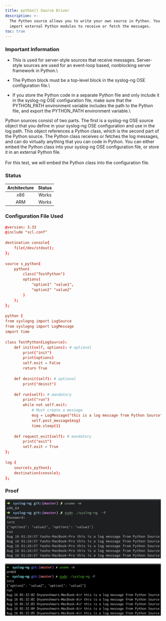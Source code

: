 ```yaml
---
title: python() Source Driver
description: >-
  The Python source allows you to write your own source in Python. You can
  import external Python modules to receive or fetch the messages.
toc: true
---
```


### Important Information

* This is used for server-style sources that receive messages. Server-style sources are used for an event-loop based, nonblocking server framework in Python.\

* The Python block must be a top-level block in the syslog-ng OSE configuration file.\

* If you store the Python code in a separate Python file and only include it in the syslog-ng OSE configuration file, make sure that the PYTHON\_PATH environment variable includes the path to the Python file, and export the PYTHON\_PATH environment variable.\


Python sources consist of two parts. The first is a syslog-ng OSE source object that you define in your syslog-ng OSE configuration and use in the log path. This object references a Python class, which is the second part of the Python source. The Python class receives or fetches the log messages, and can do virtually anything that you can code in Python. You can either embed the Python class into your syslog-ng OSE configuration file, or store it in an external Python file.\
\
For this test, we will embed the Python class into the configuration file.&#x20;

### Status <a href="#status" id="status"></a>

| Architecture | Status |
| :----------: | :----: |
|      x86     |  Works |
|      ARM     |  Works |

### Configuration File Used

```conf
@version: 3.33
@include "scl.conf"

destination console{
    file(/dev/stdout);
};

source s_python{
    python(
        class("TestPython")
        options(
            "option1" "value1",
            "option2" "value2"
        )
    );
};

python {
from syslogng import LogSource
from syslogng import LogMessage
import time

class TestPython(LogSource):
    def init(self, options): # optional
        print("init")
        print(options)
        self.exit = False
        return True

    def deinit(self): # optional
        print("deinit")

    def run(self): # mandatory
        print("run")
        while not self.exit:
            # Must create a message
            msg = LogMessage("this is a log message from Python Source")
            self.post_message(msg)
            time.sleep(1)

    def request_exit(self): # mandatory
        print("exit")
        self.exit = True
};

log {
    source(s_python);
    destination(console);
};
```

### Proof

![Python Destination driver tested in macOS (x86)](</assets/images/Screenshot 2021-08-16 at 1.27.36 AM.png>)

![Python Destination driver tested in macOS (ARM)](</assets/images/Screen Shot 2021-08-16 at 1.32.19 AM.png>)
